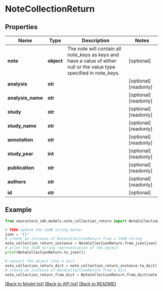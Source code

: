 # NoteCollectionReturn


## Properties

Name | Type | Description | Notes
------------ | ------------- | ------------- | -------------
**note** | **object** | The note will contain all note_keys as keys and have a value of either null or the value type specified in note_keys. | [optional] 
**analysis** | **str** |  | [optional] [readonly] 
**analysis_name** | **str** |  | [optional] [readonly] 
**study** | **str** |  | [optional] [readonly] 
**study_name** | **str** |  | [optional] [readonly] 
**annotation** | **str** |  | [optional] [readonly] 
**study_year** | **int** |  | [optional] [readonly] 
**publication** | **str** |  | [optional] [readonly] 
**authors** | **str** |  | [optional] [readonly] 
**id** | **str** |  | [optional] 

## Example

```python
from neurostore_sdk.models.note_collection_return import NoteCollectionReturn

# TODO update the JSON string below
json = "{}"
# create an instance of NoteCollectionReturn from a JSON string
note_collection_return_instance = NoteCollectionReturn.from_json(json)
# print the JSON string representation of the object
print(NoteCollectionReturn.to_json())

# convert the object into a dict
note_collection_return_dict = note_collection_return_instance.to_dict()
# create an instance of NoteCollectionReturn from a dict
note_collection_return_from_dict = NoteCollectionReturn.from_dict(note_collection_return_dict)
```
[[Back to Model list]](../README.md#documentation-for-models) [[Back to API list]](../README.md#documentation-for-api-endpoints) [[Back to README]](../README.md)


